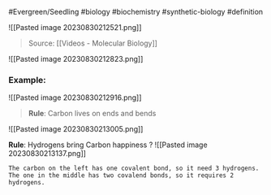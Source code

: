 #Evergreen/Seedling #biology #biochemistry #synthetic-biology #definition 


![[Pasted image 20230830212521.png]]
> Source: [[Videos - Molecular Biology]]


![[Pasted image 20230830212823.png]]

### Example:
![[Pasted image 20230830212916.png]]



> **Rule**: Carbon lives on ends and bends

![[Pasted image 20230830213005.png]]

**Rule**: Hydrogens bring Carbon happiness ?
![[Pasted image 20230830213137.png]]

```
The carbon on the left has one covalent bond, so it need 3 hydrogens. The one in the middle has two covalend bonds, so it requires 2 hydrogens.
```

